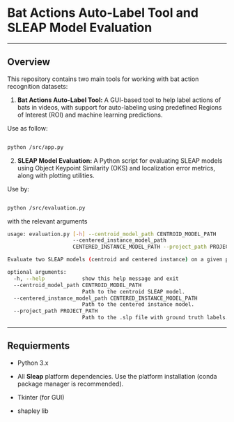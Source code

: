 # Bat Actions Auto-Label Tool and SLEAP Model Evaluation

---

## Overview

This repository contains two main tools for working with bat action recognition datasets:

1. **Bat Actions Auto-Label Tool:** A GUI-based tool to help label actions of bats in videos, with support for auto-labeling using predefined Regions of Interest (ROI) and machine learning predictions.

Use as follow:

```bash

python /src/app.py 

```

2. **SLEAP Model Evaluation:** A Python script for evaluating SLEAP models using Object Keypoint Similarity (OKS) and localization error metrics, along with plotting utilities.

Use by:

```bash

python /src/evaluation.py 

```

with the relevant arguments

```bash
usage: evaluation.py [-h] --centroid_model_path CENTROID_MODEL_PATH
                     --centered_instance_model_path
                     CENTERED_INSTANCE_MODEL_PATH --project_path PROJECT_PATH

Evaluate two SLEAP models (centroid and centered instance) on a given project.

optional arguments:
  -h, --help            show this help message and exit
  --centroid_model_path CENTROID_MODEL_PATH
                        Path to the centroid SLEAP model.
  --centered_instance_model_path CENTERED_INSTANCE_MODEL_PATH
                        Path to the centered instance model.
  --project_path PROJECT_PATH
                        Path to the .slp file with ground truth labels.


```


---

## Requierments

- Python 3.x

- All **Sleap** platform dependencies. Use the platform installation (conda package manager is recommended).

- Tkinter (for GUI)

- shapley lib